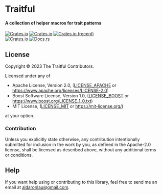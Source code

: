 # Traitful

#### A collection of helper macros for trait patterns

[![Crates.io](https://img.shields.io/crates/v/traitful)](https://crates.io/crates/traitful)
[![Crates.io](https://img.shields.io/crates/d/traitful)](https://crates.io/crates/traitful)
[![Crates.io (recent)](https://img.shields.io/crates/dr/traitful)](https://crates.io/crates/traitful)  
[![Crates.io](https://img.shields.io/crates/l/traitful)](https://github.com/ardaku/traitful/search?l=Text&q=license)
[![Docs.rs](https://docs.rs/traitful/badge.svg)](https://docs.rs/traitful/)

## License
Copyright © 2023 The Traitful Contributors.

Licensed under any of
 - Apache License, Version 2.0, ([LICENSE\_APACHE] or
   <https://www.apache.org/licenses/LICENSE-2.0>)
 - Boost Software License, Version 1.0, ([LICENSE\_BOOST] or
   <https://www.boost.org/LICENSE_1_0.txt>)
 - MIT License, ([LICENSE\_MIT] or <https://mit-license.org/>)

at your option.

### Contribution
Unless you explicitly state otherwise, any contribution intentionally submitted
for inclusion in the work by you, as defined in the Apache-2.0 license, shall be
licensed as described above, without any additional terms or conditions.

## Help
If you want help using or contributing to this library, feel free to send me an
email at <aldaronlau@gmail.com>.

[LICENSE\_APACHE]: https://github.com/ardaku/traitful/blob/stable/LICENSE_APACHE
[LICENSE\_BOOST]: https://github.com/ardaku/traitful/blob/stable/LICENSE_BOOST
[LICENSE\_MIT]: https://github.com/ardaku/traitful/blob/stable/LICENSE_MIT
